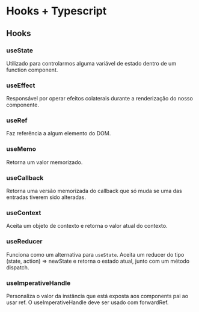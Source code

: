 # Hooks + Typescript

## Hooks

### useState
Utilizado para controlarmos alguma variável de estado dentro de um function component.

### useEffect
Responsável por operar efeitos colaterais durante a renderização do nosso componente.

### useRef
Faz referência a algum elemento do DOM.

### useMemo
Retorna um valor memorizado.

### useCallback
Retorna uma versão memorizada do callback que só muda se uma das entradas tiverem sido alteradas.

### useContext
Aceita um objeto de contexto e retorna o valor atual do contexto.

### useReducer
Funciona como um alternativa para `useState`. Aceita um reducer do tipo (state, action) => newState e retorna o estado atual, junto com um método dispatch.

### useImperativeHandle
Personaliza o valor da instância que está exposta aos components pai ao usar ref. O useImperativeHandle deve ser usado com forwardRef.
